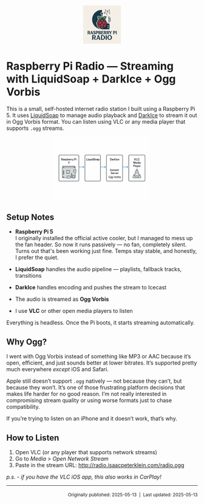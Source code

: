 <p align="center">
  <img src="assets/piradio.png" alt="System diagram of Raspberry Pi radio setup" width="20%" />
</p>

# Raspberry Pi Radio — Streaming with LiquidSoap + DarkIce + Ogg Vorbis

This is a small, self-hosted internet radio station I built using a Raspberry Pi 5. It uses [LiquidSoap](https://www.liquidsoap.info/) to manage audio playback and [DarkIce](http://www.darkice.org/) to stream it out in Ogg Vorbis format. You can listen using VLC or any media player that supports `.ogg` streams.

<p align="center">
  <img src="assets/IceCast%20Diagram.png" alt="System diagram of Raspberry Pi radio setup" width="50%" />
</p>

## Setup Notes

- **Raspberry Pi 5**  
  I originally installed the official active cooler, but I managed to mess up the fan header. So now it runs passively — no fan, completely silent. Turns out that's been working just fine. Temps stay stable, and honestly, I prefer the quiet.

- **LiquidSoap** handles the audio pipeline — playlists, fallback tracks, transitions
- **DarkIce** handles encoding and pushes the stream to Icecast
- The audio is streamed as **Ogg Vorbis**
- I use **VLC** or other open media players to listen

Everything is headless. Once the Pi boots, it starts streaming automatically.

## Why Ogg?

I went with Ogg Vorbis instead of something like MP3 or AAC because it’s open, efficient, and just sounds better at lower bitrates. It’s supported pretty much everywhere *except* iOS and Safari.

Apple still doesn’t support `.ogg` natively — not because they can’t, but because they won’t. It’s one of those frustrating platform decisions that makes life harder for no good reason. I’m not really interested in compromising stream quality or using worse formats just to chase compatibility.

If you’re trying to listen on an iPhone and it doesn’t work, that’s why.

## How to Listen

1. Open VLC (or any player that supports network streams)
2. Go to *Media > Open Network Stream*
3. Paste in the stream URL: http://radio.isaacpeterklein.com/radio.ogg

*p.s. - if you have the VLC iOS app, this also works in CarPlay!*

------------------------------------------------------------------
<p align="right"><small>Originally published: 2025-05-13 &nbsp;|&nbsp; Last updated: 2025-05-13</small></p>

